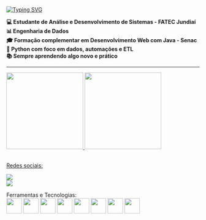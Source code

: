 <a href="https://git.io/typing-svg">
  <img src="https://readme-typing-svg.herokuapp.com?font=Chubby+Cheeks&weight=900&size=30&pause=1010&color=007BFF&background=9F00FF00&center=true&multiline=true&width=500&lines=Olá,+eu+sou+o+Gustavo+👨‍💻" alt="Typing SVG" />
</a>

</a>

<br>

<strong>💻 Estudante de Análise e Desenvolvimento de Sistemas - FATEC Jundiaí</strong>
<br>
<strong>📊 Engenharia de Dados </strong>
<br>
<strong>🎓 Formação complementar em Desenvolvimento Web com Java - Senac</strong>
<br>
<strong>🐍 Python com foco em dados, automações e ETL</strong>
<br>
<strong>📚 Sempre aprendendo algo novo e prático</strong>
<br>


<hr>

<div>
<a href="https://github.com/Gust4avo">
<img height="200em" src="https://github-readme-stats.vercel.app/api/top-langs/?username=Gust4avo&layout=compact&langs_count=7&theme=dracula"/>
<img height="200em" src="https://github-readme-stats.vercel.app/api?username=Gust4avo&show_icons=true&theme=dracula&include_all_commits=true&count_private=true"/>
</div>

<br>

Redes sociais:  
<div>
  <a href="https://www.linkedin.com/in/gustavoferreiradasilva/" target="_blank">
    <img src="https://img.shields.io/badge/-LinkedIn-%230077B5?style=for-the-badge&logo=linkedin&logoColor=white" target="_blank">
  </a>   
</div>

<div>
  <a href="mailto:gustavofdasilva56@gmail.com" target="_blank">
    <img src="https://img.shields.io/badge/-Gmail-D14836?style=for-the-badge&logo=gmail&logoColor=white" target="_blank">
  </a>
</div>


Ferramentas e Tecnologias:  
<img src="https://cdn.jsdelivr.net/gh/devicons/devicon/icons/html5/html5-original.svg" width="40" height="40"/>
<img src="https://cdn.jsdelivr.net/gh/devicons/devicon/icons/css3/css3-original.svg" width="40" height="40"/>
<img src="https://cdn.jsdelivr.net/gh/devicons/devicon/icons/javascript/javascript-original.svg" width="40" height="40"/>
<img src="https://cdn.jsdelivr.net/gh/devicons/devicon/icons/java/java-original.svg" width="40" height="40" />
<img src="https://cdn.jsdelivr.net/gh/devicons/devicon/icons/spring/spring-original.svg" width="40" height="40" />
<img src="https://cdn.jsdelivr.net/gh/devicons/devicon/icons/mysql/mysql-original-wordmark.svg" width="40" height="40"/>
<img src="https://cdn.jsdelivr.net/gh/devicons/devicon/icons/python/python-original.svg" width="40" height="40"/>
<img src="https://cdn.jsdelivr.net/gh/devicons/devicon/icons/git/git-original.svg" width="40" height="40"/>
